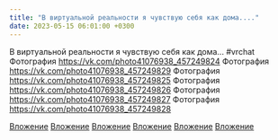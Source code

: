 ```yaml
---
title: "В виртуальной реальности я чувствую себя как дома...."
date: 2023-05-15 06:01:00 +0300
---
```


В виртуальной реальности я чувствую себя как дома...
#vrchat
Фотография
https://vk.com/photo41076938_457249824
Фотография
https://vk.com/photo41076938_457249829
Фотография
https://vk.com/photo41076938_457249825
Фотография
https://vk.com/photo41076938_457249826
Фотография
https://vk.com/photo41076938_457249827
Фотография
https://vk.com/photo41076938_457249828

[Вложение](https://vk.com/photo41076938_457249824)
[Вложение](https://vk.com/photo41076938_457249829)
[Вложение](https://vk.com/photo41076938_457249825)
[Вложение](https://vk.com/photo41076938_457249826)
[Вложение](https://vk.com/photo41076938_457249827)
[Вложение](https://vk.com/photo41076938_457249828)
